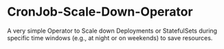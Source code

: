 # CronJob-Scale-Down-Operator
A very simple Operator to Scale down Deployments or StatefulSets during specific time windows (e.g., at night or on weekends) to save resources.